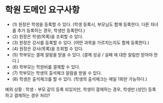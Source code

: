 # 학원 도메인 요구사항
- (1) 원장은 학생을 등록할 수 있다. (학생 등록시, 부모님도 함께 등록한다. 다른 자녀를 추가 등록하는 경우, 학생만 등록한다.)
- (2) 원장은 학생(목록)을 조회할 수 있다.
- (3) 원장은 강사를 등록할 수 있다. (어떤 과목을 가르치는지도 함께 등록한다.)
- (4) 원장은 강사(목록)을 조회할 수 있다.
- (5) 학부모는 결제 알람을 받을 수 있다. (결제 성공 / 실패 에 대한 알림만 받아야 한다.)
- (6) 학부모는 학원비를 결제할 수 있다.
- (7) 학부모는 학생의 출석체크 알람을 받을 수 있다.
- (8) 학생은 출석체크를 할 수 있다. (학생의 출석체크는 매일 1회만 가능하다.)


예외 상황 : 학생 - 부모 같이 등록 되있지만, 학생이 결제하는 경우, 학생만 (성인) 등록하고 결제하는 경우 처리?